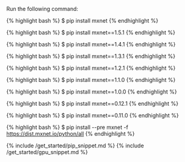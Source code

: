 Run the following command:

<div class="v1-6-0">

{% highlight bash %}
$ pip install mxnet
{% endhighlight %}

</div> <!-- End of v1-6-0 -->
<div class="v1-5-1">

{% highlight bash %}
$ pip install mxnet==1.5.1
{% endhighlight %}

</div> <!-- End of v1-5-1 -->
<div class="v1-4-1">

{% highlight bash %}
$ pip install mxnet==1.4.1
{% endhighlight %}

</div> <!-- End of v1-4-1 -->
<div class="v1-3-1">

{% highlight bash %}
$ pip install mxnet==1.3.1
{% endhighlight %}

</div> <!-- End of v1-3-1 -->
<div class="v1-2-1">

{% highlight bash %}
$ pip install mxnet==1.2.1
{% endhighlight %}

</div> <!-- End of v1-2-1 -->

<div class="v1-1-0">

{% highlight bash %}
$ pip install mxnet==1.1.0
{% endhighlight %}

</div> <!-- End of v1-1-0-->

<div class="v1-0-0">

{% highlight bash %}
$ pip install mxnet==1.0.0
{% endhighlight %}

</div> <!-- End of v1-0-0-->

<div class="v0-12-1">

{% highlight bash %}
$ pip install mxnet==0.12.1
{% endhighlight %}

</div> <!-- End of v0-12-1-->

<div class="v0-11-0">

{% highlight bash %}
$ pip install mxnet==0.11.0
{% endhighlight %}

</div> <!-- End of v0-11-0-->

<div class="master">

{% highlight bash %}
$ pip install --pre mxnet -f https://dist.mxnet.io/python/all
{% endhighlight %}

</div> <!-- End of master-->

{% include /get_started/pip_snippet.md %}
{% include /get_started/gpu_snippet.md %}
